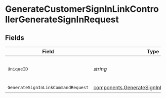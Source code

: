 # GenerateCustomerSignInLinkControllerGenerateSignInRequest


## Fields

| Field                                                                                                      | Type                                                                                                       | Required                                                                                                   | Description                                                                                                |
| ---------------------------------------------------------------------------------------------------------- | ---------------------------------------------------------------------------------------------------------- | ---------------------------------------------------------------------------------------------------------- | ---------------------------------------------------------------------------------------------------------- |
| `UniqueID`                                                                                                 | *string*                                                                                                   | :heavy_check_mark:                                                                                         | Unique identifier of the customer                                                                          |
| `GenerateSignInLinkCommandRequest`                                                                         | [components.GenerateSignInLinkCommandRequest](../../models/components/generatesigninlinkcommandrequest.md) | :heavy_check_mark:                                                                                         | N/A                                                                                                        |